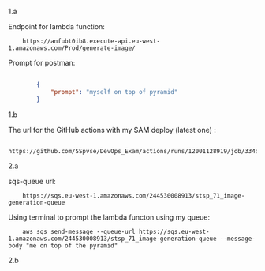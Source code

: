 1.a

Endpoint for lambda function:
```
    https://anfubt0ib8.execute-api.eu-west-1.amazonaws.com/Prod/generate-image/
```

Prompt for postman:   
```json
    
        {
            "prompt": "myself on top of pyramid"
        }
```

1.b

The url for the GitHub actions with my SAM deploy (latest one) : 

```
    https://github.com/SSpvse/DevOps_Exam/actions/runs/12001128919/job/33451206622
```

2.a

sqs-queue url:
```
    https://sqs.eu-west-1.amazonaws.com/244530008913/stsp_71_image-generation-queue
```
Using terminal to prompt the lambda functon using my queue:
```
    aws sqs send-message --queue-url https://sqs.eu-west-1.amazonaws.com/244530008913/stsp_71_image-generation-queue --message-body "me on top of the pyramid"
```

2.b

